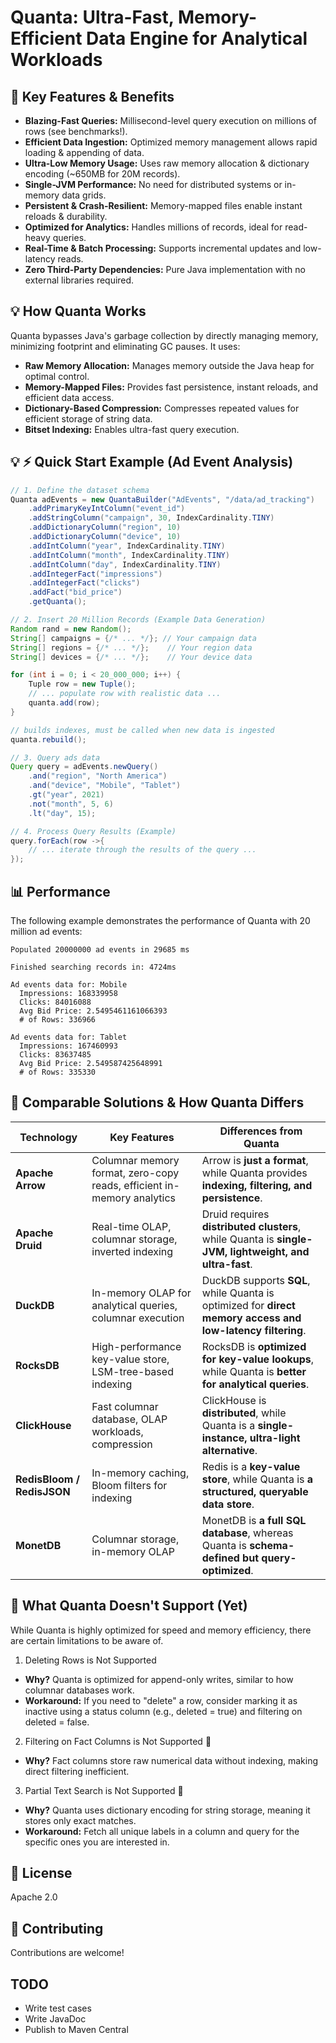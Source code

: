 # Quanta: Ultra-Fast, Memory-Efficient Data Engine for Analytical Workloads

## 🚀 Key Features & Benefits

* **Blazing-Fast Queries:** Millisecond-level query execution on millions of rows (see benchmarks!).
* **Efficient Data Ingestion:** Optimized memory management allows rapid loading & appending of data.
* **Ultra-Low Memory Usage:** Uses raw memory allocation & dictionary encoding (~650MB for 20M records).
* **Single-JVM Performance:** No need for distributed systems or in-memory data grids.
* **Persistent & Crash-Resilient:** Memory-mapped files enable instant reloads & durability.
* **Optimized for Analytics:** Handles millions of records, ideal for read-heavy queries.
* **Real-Time & Batch Processing:** Supports incremental updates and low-latency reads.
* **Zero Third-Party Dependencies:** Pure Java implementation with no external libraries required.

## 💡 How Quanta Works

Quanta bypasses Java's garbage collection by directly managing memory, minimizing footprint and eliminating GC pauses.  It uses:

* **Raw Memory Allocation:**  Manages memory outside the Java heap for optimal control.
* **Memory-Mapped Files:** Provides fast persistence, instant reloads, and efficient data access.
* **Dictionary-Based Compression:** Compresses repeated values for efficient storage of string data.
* **Bitset Indexing:** Enables ultra-fast query execution.

## 💡 ⚡️ Quick Start Example (Ad Event Analysis)

```java
// 1. Define the dataset schema
Quanta adEvents = new QuantaBuilder("AdEvents", "/data/ad_tracking")
    .addPrimaryKeyIntColumn("event_id")
    .addStringColumn("campaign", 30, IndexCardinality.TINY)
    .addDictionaryColumn("region", 10)
    .addDictionaryColumn("device", 10)
    .addIntColumn("year", IndexCardinality.TINY)
    .addIntColumn("month", IndexCardinality.TINY)
    .addIntColumn("day", IndexCardinality.TINY)
    .addIntegerFact("impressions")
    .addIntegerFact("clicks")
    .addFact("bid_price")
    .getQuanta();

// 2. Insert 20 Million Records (Example Data Generation)
Random rand = new Random();
String[] campaigns = {/* ... */}; // Your campaign data
String[] regions = {/* ... */};    // Your region data
String[] devices = {/* ... */};    // Your device data

for (int i = 0; i < 20_000_000; i++) {
    Tuple row = new Tuple();
    // ... populate row with realistic data ...
    quanta.add(row);
}

// builds indexes, must be called when new data is ingested
quanta.rebuild(); 

// 3. Query ads data
Query query = adEvents.newQuery()
    .and("region", "North America")
    .and("device", "Mobile", "Tablet")
    .gt("year", 2021)
    .not("month", 5, 6)
    .lt("day", 15);

// 4. Process Query Results (Example)
query.forEach(row ->{
    // ... iterate through the results of the query ...
});
```

## 📊 Performance
The following example demonstrates the performance of Quanta with 20 million ad events:

```text
Populated 20000000 ad events in 29685 ms

Finished searching records in: 4724ms

Ad events data for: Mobile
  Impressions: 168339958
  Clicks: 84016088
  Avg Bid Price: 2.5495461161066393
  # of Rows: 336966

Ad events data for: Tablet
  Impressions: 167460993
  Clicks: 83637485
  Avg Bid Price: 2.549587425648991
  # of Rows: 335330
```

## 🔹 Comparable Solutions & How Quanta Differs
| Technology       | Key Features                                     | Differences from Quanta                                      |
|-----------------|-------------------------------------------------|--------------------------------------------------------------|
| **Apache Arrow** | Columnar memory format, zero-copy reads, efficient in-memory analytics | Arrow is **just a format**, while Quanta provides **indexing, filtering, and persistence**. |
| **Apache Druid** | Real-time OLAP, columnar storage, inverted indexing | Druid requires **distributed clusters**, while Quanta is **single-JVM, lightweight, and ultra-fast**. |
| **DuckDB**       | In-memory OLAP for analytical queries, columnar execution | DuckDB supports **SQL**, while Quanta is optimized for **direct memory access and low-latency filtering**. |
| **RocksDB**      | High-performance key-value store, LSM-tree-based indexing | RocksDB is **optimized for key-value lookups**, while Quanta is **better for analytical queries**. |
| **ClickHouse**   | Fast columnar database, OLAP workloads, compression | ClickHouse is **distributed**, while Quanta is a **single-instance, ultra-light alternative**. |
| **RedisBloom / RedisJSON** | In-memory caching, Bloom filters for indexing | Redis is a **key-value store**, while Quanta is **a structured, queryable data store**. |
| **MonetDB**      | Columnar storage, in-memory OLAP | MonetDB is **a full SQL database**, whereas Quanta is **schema-defined but query-optimized**. |

## 📌 What Quanta Doesn't Support (Yet)
While Quanta is highly optimized for speed and memory efficiency, there are certain limitations to be aware of.

1. Deleting Rows is Not Supported
* **Why?** Quanta is optimized for append-only writes, similar to how columnar databases work.
* **Workaround:** If you need to "delete" a row, consider marking it as inactive using a status column (e.g., deleted = true) and filtering on deleted = false. 
2. Filtering on Fact Columns is Not Supported 🚫
* **Why?** Fact columns store raw numerical data without indexing, making direct filtering inefficient.
3. Partial Text Search is Not Supported 🚫
* **Why?** Quanta uses dictionary encoding for string storage, meaning it stores only exact matches.
* **Workaround:** Fetch all unique labels in a column and query for the specific ones you are interested in.

## 📄 License

Apache 2.0  

## 🤝 Contributing

Contributions are welcome!  

## TODO
* Write test cases
* Write JavaDoc
* Publish to Maven Central